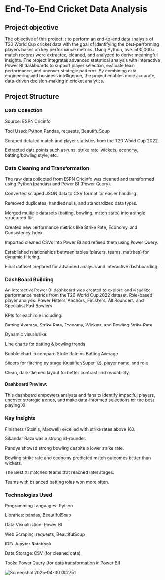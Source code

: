 # End-To-End Cricket Data Analysis
## Project objective 

The objective of this project is to perform an end-to-end data analysis of T20 World Cup cricket data with the goal of identifying the best-performing players based on key performance metrics. Using Python, over 500,000+ match records were extracted, cleaned, and analyzed to derive meaningful insights. The project integrates advanced statistical analysis with interactive Power BI dashboards to support player selection, evaluate team performance, and uncover strategic patterns. By combining data engineering and business intelligence, the project enables more accurate, data-driven decision-making in cricket analytics.
## Project Structure 
### Data Collection 
Source: ESPN Cricinfo

Tool Used: Python,Pandas, requests, BeautifulSoup

Scraped detailed match and player statistics from the T20 World Cup 2022.

Extracted data points such as runs, strike rate, wickets, economy, batting/bowling style, etc.
### Data Cleaning and Transformation 
The raw data collected from ESPN Cricinfo was cleaned and transformed using Python (pandas) and Power BI (Power Query).

Converted scraped JSON data to CSV format for easier handling.

Removed duplicates, handled nulls, and standardized data types.

Merged multiple datasets (batting, bowling, match stats) into a single structured file.

Created new performance metrics like Strike Rate, Economy, and Consistency Index.

Imported cleaned CSVs into Power BI and refined them using Power Query.

Established relationships between tables (players, teams, matches) for dynamic filtering.

Final dataset prepared for advanced analysis and interactive dashboarding.
### DashBoard Building
An interactive Power BI dashboard was created to explore and visualize performance metrics from the T20 World Cup 2022 dataset.
Role-based player analysis: Power Hitters, Anchors, Finishers, All Rounders, and Specialist Fast Bowlers

KPIs for each role including:

Batting Average, Strike Rate, Economy, Wickets, and Bowling Strike Rate

Dynamic visuals like:

Line charts for batting & bowling trends

Bubble chart to compare Strike Rate vs Batting Average

Slicers for filtering by stage (Qualifier/Super 12), player name, and role

Clean, dark-themed layout for better contrast and readability
#### Dashboard Preview:
This dashboard empowers analysts and fans to identify impactful players, uncover strategic trends, and make data-informed selections for the best playing XI
### Key Insights
Finishers (Stoinis, Maxwell) excelled with strike rates above 160.

Sikandar Raza was a strong all-rounder.

Pandya showed strong bowling despite a lower strike rate.

Bowling strike rate and economy predicted match outcomes better than wickets.

The Best XI matched teams that reached later stages.

Teams with balanced batting roles won more often.
### Technologies Used 
Programming Languages: Python

Libraries: pandas, BeautifulSoup

Data Visualization: Power BI

Web Scraping: requests, BeautifulSoup

IDE: Jupyter Notebook

Data Storage: CSV (for cleaned data)

Tools: Power Query (for data transformation in Power BI)


![Screenshot 2025-04-30 002751](https://github.com/user-attachments/assets/18ce6c84-44a6-4612-b80c-6e13d63ac3ed)







